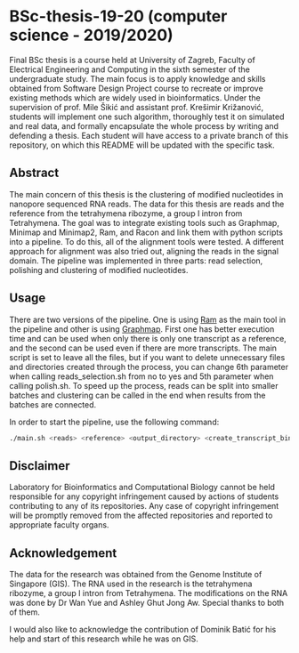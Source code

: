 # BSc-thesis-19-20 (computer science - 2019/2020)
Final BSc thesis is a course held at University of Zagreb, Faculty of Electrical Engineering and Computing in the sixth semester of the undergraduate study. The main focus is to apply knowledge and skills obtained from Software Design Project course to recreate or improve existing methods which are widely used in bioinformatics. Under the supervision of prof. Mile Šikić and assistant prof. Krešimir Križanović, students will implement one such algorithm, thoroughly test it on simulated and real data, and formally encapsulate the whole process by writing and defending a thesis. Each student will have access to a private branch of this repository, on which this README will be updated with the specific task.

## Abstract
The main concern of this thesis is the clustering of modified nucleotides in nanopore sequenced RNA reads. The data for this thesis are reads and the reference from the tetrahymena ribozyme, a group I intron from Tetrahymena. The goal was to integrate existing tools such as Graphmap, Minimap and Minimap2, Ram, and Racon and link them with python scripts into a pipeline. To do this, all of the alignment tools were tested. A different approach for alignment was also tried out, aligning the reads in the signal domain. The pipeline was implemented in three parts: read selection, polishing and clustering of modified nucleotides.

## Usage
There are two versions of the pipeline. One is using [Ram](https://github.com/lbcb-sci/ram) as the main tool in the pipeline and other is using [Graphmap](https://github.com/isovic/graphmap). 
First one has better execution time and can be used when only there is only one transcript as a reference, and the second can be used even if there are more transcripts.
The main script is set to leave all the files, but if you want to delete unnecessary files and directories created through the process, you can change 6th parameter when calling reads_selection.sh from no to yes and 5th parameter when calling polish.sh. 
To speed up the process, reads can be split into smaller batches and clustering can be called in the end when results from the batches are connected. 

In order to start the pipeline, use the following command:
```bash
./main.sh <reads> <reference> <output_directory> <create_transcript_bins:yes/no>
```

## Disclaimer
Laboratory for Bioinformatics and Computational Biology cannot be held responsible for any copyright infringement caused by actions of students contributing to any of its repositories. Any case of copyright infringement will be promptly removed from the affected repositories and reported to appropriate faculty organs.

## Acknowledgement
The data for the research was obtained from the Genome Institute of Singapore (GIS). The RNA used in the research is the tetrahymena ribozyme, a group I intron from Tetrahymena. The modifications on the RNA was done by Dr Wan Yue and Ashley Ghut Jong Aw. Special thanks to both of them.

I would also like to acknowledge the contribution of Dominik Batić for his help and start of this research while he was on GIS. 
